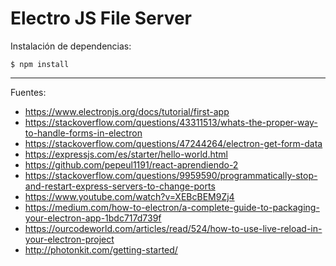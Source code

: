 # Electro JS File Server

Instalación de dependencias:

    $ npm install

---

Fuentes:

+ https://www.electronjs.org/docs/tutorial/first-app
+ https://stackoverflow.com/questions/43311513/whats-the-proper-way-to-handle-forms-in-electron
+ https://stackoverflow.com/questions/47244264/electron-get-form-data
+ https://expressjs.com/es/starter/hello-world.html
+ https://github.com/pepeul1191/react-aprendiendo-2
+ https://stackoverflow.com/questions/9959590/programmatically-stop-and-restart-express-servers-to-change-ports
+ https://www.youtube.com/watch?v=XEBcBEM9Zj4
+ https://medium.com/how-to-electron/a-complete-guide-to-packaging-your-electron-app-1bdc717d739f
+ https://ourcodeworld.com/articles/read/524/how-to-use-live-reload-in-your-electron-project
+ http://photonkit.com/getting-started/